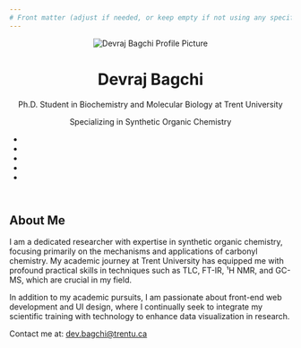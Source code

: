 ```yaml
---
# Front matter (adjust if needed, or keep empty if not using any specific settings)
---
```


<html lang="en-us">
<head>
    <meta charset="utf-8">
    <meta name="viewport" content="width=device-width, initial-scale=1">
    <meta http-equiv="X-UA-Compatible" content="IE=edge">
    <link rel="stylesheet" href="/css/vendor-bundle.min.css" media="print" onload="this.media='all'">
    <link rel="stylesheet" href="https://cdn.jsdelivr.net/gh/jpswalsh/academicons@1.9.4/css/academicons.min.css" media="print" onload="this.media='all'">
    <link rel="stylesheet" href="https://cdn.jsdelivr.net/npm/leaflet@1.7.1/dist/leaflet.min.css" media="print" onload="this.media='all'">
    <link rel="stylesheet" href="/css/wowchemy.css">
    <link rel="icon" type="image/png" href="/media/icon.png">
    <meta name="author" content="Devraj Bagchi">
    <meta name="description" content="Ph.D. Student in Biochemistry and Molecular Biology specializing in Synthetic Organic Chemistry">
    <link rel="canonical" href="https://devbagchi.com">
    <title>Devraj Bagchi | Academic Portfolio</title>
</head>
<body>
    <header>
        <img src="/media/avatar.jpg" alt="Devraj Bagchi Profile Picture" class="profile-pic">
        <h1>Devraj Bagchi</h1>
        <p>Ph.D. Student in Biochemistry and Molecular Biology at Trent University</p>
        <p>Specializing in Synthetic Organic Chemistry</p>
        <ul class="social-links">
            <li><a href="https://www.linkedin.com/in/devrajbagchi" class="ai ai-linkedin"></a></li>
            <li><a href="https://www.researchgate.net/profile/Devraj-Bagchi" class="ai ai-researchgate"></a></li>
            <li><a href="https://twitter.com/DevrajBagchi" class="ai ai-twitter"></a></li>
            <li><a href="https://github.com/DevrajBagchi" class="ai ai-github"></a></li>
            <li><a href="https://devbagchi.com" class="ai ai-globe"></a></li>
        </ul>
    </header>
    <section>
        <h2>About Me</h2>
        <p>I am a dedicated researcher with expertise in synthetic organic chemistry, focusing primarily on the mechanisms and applications of carbonyl chemistry. My academic journey at Trent University has equipped me with profound practical skills in techniques such as TLC, FT-IR, ¹H NMR, and GC-MS, which are crucial in my field.</p>
        <p>In addition to my academic pursuits, I am passionate about front-end web development and UI design, where I continually seek to integrate my scientific training with technology to enhance data visualization in research.</p>
    </section>
    <footer>
        <p>Contact me at: <a href="mailto:dev.bagchi@trentu.ca">dev.bagchi@trentu.ca</a></p>
    </footer>
</body>
</html>

